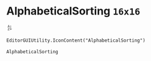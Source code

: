 # AlphabeticalSorting `16x16`
<img src="/img/AlphabeticalSorting.png" width=16 height=16>

``` CSharp
EditorGUIUtility.IconContent("AlphabeticalSorting")
```
```
AlphabeticalSorting
```
